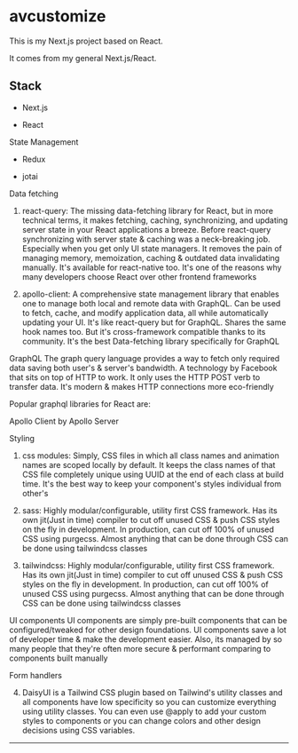 # avcustomize

This is my Next.js project based on React.

It comes from my general Next.js/React.

## Stack

- Next.js

- React

State Management

- Redux

- jotai

Data fetching

1. react-query: The missing data-fetching library for React, but in more technical terms, it makes fetching, caching, synchronizing, and updating server state in your React applications a breeze. Before react-query synchronizing with server state & caching was a neck-breaking job. Especially when you get only UI state managers. It removes the pain of managing memory, memoization, caching & outdated data invalidating manually. It's available for react-native too. It's one of the reasons why many developers choose React over other frontend frameworks

2. apollo-client: A comprehensive state management library that enables one to manage both local and remote data with GraphQL. Can be used to fetch, cache, and modify application data, all while automatically updating your UI. It's like react-query but for GraphQL. Shares the same hook names too. But it's cross-framework compatible thanks to its community. It's the best Data-fetching library specifically for GraphQL

GraphQL
The graph query language provides a way to fetch only required data saving both user's & server's bandwidth. A technology by Facebook that sits on top of HTTP to work. It only uses the HTTP POST verb to transfer data. It's modern & makes HTTP connections more eco-friendly

Popular graphql libraries for React are:

Apollo Client by Apollo Server

Styling

1. css modules: Simply, CSS files in which all class names and animation names are scoped locally by default. It keeps the class names of that CSS file completely unique using UUID at the end of each class at build time. It's the best way to keep your component's styles individual from other's

2. sass: Highly modular/configurable, utility first CSS framework. Has its own jit(Just in time) compiler to cut off unused CSS & push CSS styles on the fly in development. In production, can cut off 100% of unused CSS using purgecss. Almost anything that can be done through CSS can be done using tailwindcss classes

3. tailwindcss: Highly modular/configurable, utility first CSS framework. Has its own jit(Just in time) compiler to cut off unused CSS & push CSS styles on the fly in development. In production, can cut off 100% of unused CSS using purgecss. Almost anything that can be done through CSS can be done using tailwindcss classes

UI components
UI components are simply pre-built components that can be configured/tweaked for other design foundations. UI components save a lot of developer time & make the development easier. Also, its managed by so many people that they're often more secure & performant comparing to components built manually

Form handlers

4. DaisyUI is a Tailwind CSS plugin based on Tailwind's utility classes and all components have low specificity so you can customize everything using utility classes.
   You can even use @apply to add your custom styles to components or you can change colors and other design decisions using CSS variables.

---
